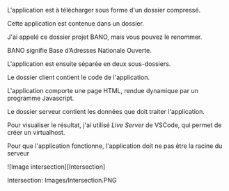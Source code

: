 L'application est à télécharger sous forme d'un dossier compressé.

Cette application est contenue dans un dossier.

J'ai appelé ce dossier projet BANO, mais vous pouvez le renommer.

BANO signifie Base d’Adresses Nationale Ouverte.

L'application est ensuite séparée en deux sous-dossiers.

Le dossier client contient le code de l'application.

L'application comporte une page HTML, rendue dynamique par un programme Javascript.

Le dossier serveur contient les données que doit traiter l'application.

Pour visualiser le résultat, j'ai utilisé _Live Server_ de VSCode, qui permet de créer un virtualhost.

Pour que l'application fonctionne, l'application doit ne pas être la racine du serveur

![Image intersection][Intersection]

Intersection: Images/Intersection.PNG
